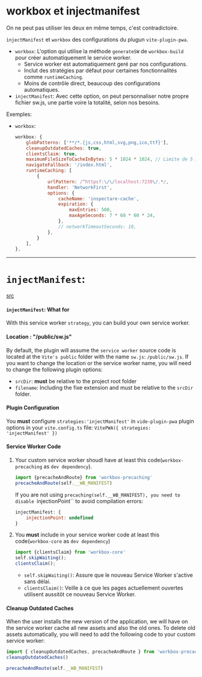 # workbox et injectmanifest
On ne peut pas utiliser les deux en même temps, c'est contradictoire. 

``ìnjectManifest`` et ``workbox`` des configurations du plugun ``vite-plugin-pwa``.
* ``workbox``: L'option qui utilise la méthode ``generateSW`` de ``workbox-build`` pour créer automatiquement le service worker.
    * Service worker est automatiquement geré par nos configurations.
    * Inclut des stratégies par défaut pour certaines fonctionnalités comme ``runtimeCaching``.
    * Moins de contrôle direct, beaucoup des configurations automatiques.
* ``injectManifest``: Avec cette option, on peut personnaliser notre propre fichier sw.js, une partie voire la totalité, selon nos besoins.

Exemples:
* ``workbox``:
    ````js
    workbox: {
		globPatterns: ['**/*.{js,css,html,svg,png,ico,ttf}'],
		cleanupOutdatedCaches: true,
		clientsClaim: true,
		maximumFileSizeToCacheInBytes: 5 * 1024 * 1024, // Limite de 5 MiB
		navigateFallback: '/index.html',
		runtimeCaching: [
			{
				urlPattern: /^https?:\/\/localhost:7239\/.*/,
				handler: 'NetworkFirst',
				options: {
					cacheName: 'inspectare-cache',
					expiration: {
						maxEntries: 500,
						maxAgeSeconds: 7 * 60 * 60 * 24,
					},
					// networkTimeoutSeconds: 10,
				},
			}
		],
	},
    ````
***
# ``injectManifest``:
[src](https://vite-pwa-org.netlify.app/guide/inject-manifest.html)
#### ``injectManifest``: What for
With this service worker ``strategy``, you can build your own service worker.

#### Location : "/public/sw.js"
By default, the plugin will assume the ``service worker`` source code is located at the ``Vite's public`` folder with the name ``sw.js``: ``/public/sw.js``.
If you want to change the location or the service worker name, you will need to change the following plugin options:
* ``srcDir``: __must__ be relative to the project root folder
* ``filename``: Including the fixe extension and must be relative to the ``srcDir`` folder.

#### Plugin Configuration
You __must__ configure ``strategies:'injectManifest'`` in ``vide-plugin-pwa`` plugin options in your ``vite.config.ts`` file:
``VitePWA({ strategies: 'injectManifest' })``

#### Service Worker Code
1. Your custom service worker shoudl have at least this code(``workbox-precaching`` as ``dev dependency``).
    ````js
    import {precacheAndRoute} from 'workbox-precaching'
    precacheAndRoute(self.__WB_MANIFEST)
    ````
    If you are not using ``precaching(self.__WB_MANIFEST), you need to disable ``injectionPoint`` to avoid compilation errors:
    ````js
    injectManifest: {
        injectionPoint: undefined
    }
    ````
2. You __must__ include in your service worker code at least this code(``workbox-core`` as ``dev dependency``)
    ````js
    import {clientsClaim} from 'workbox-core'
    self.skipWaiting();
    clientsClaim();
    ````
    * ``self.skipWaiting()``: Assure que le nouveau Service Worker s'active sans délai.
    * ``clientsClaim()``: Veille à ce que les pages actuellement ouvertes utilisent aussitôt ce nouveau Service Worker.

#### Cleanup Outdated Caches
When the user installs the new version of the application, we will have on the service worker cache all new assets and also the old ones. To delete old assets automatically, you will need to add the following code to your custom service worker:
````js
import { cleanupOutdatedCaches, precacheAndRoute } from 'workbox-precaching'
cleanupOutdatedCaches()

precacheAndRoute(self.__WB_MANIFEST)
````




